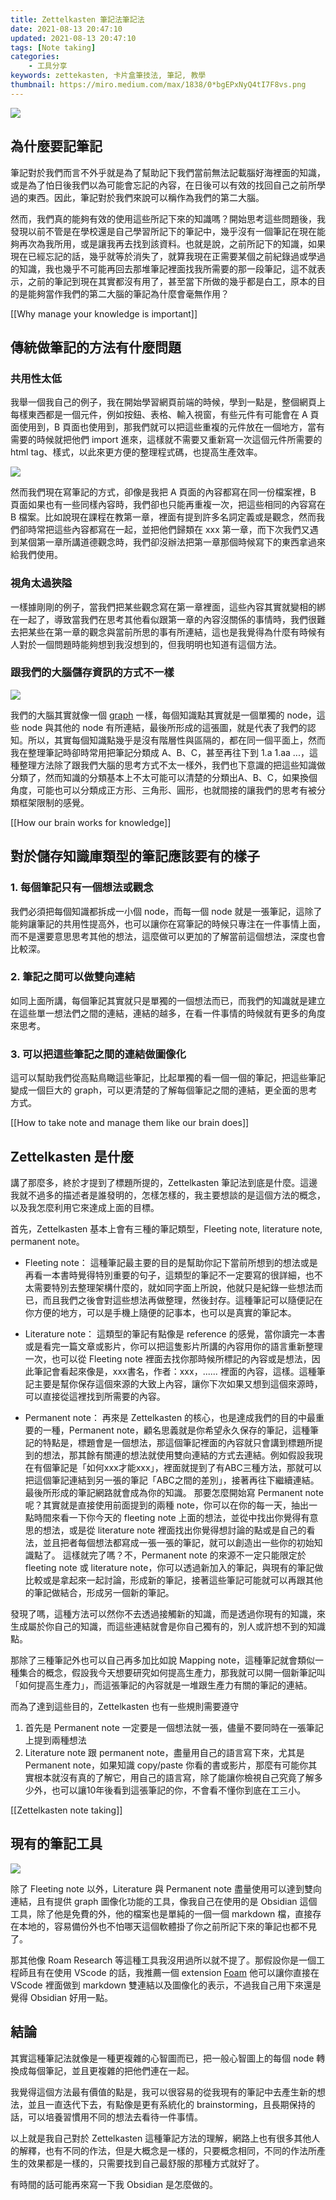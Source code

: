 ```yaml
---
title: Zettelkasten 筆記法筆記法
date: 2021-08-13 20:47:10
updated: 2021-08-13 20:47:10
tags: [Note taking]
categories:
	- 工具分享
keywords: zettekasten, 卡片盒筆技法, 筆記, 教學
thumbnail: https://miro.medium.com/max/1838/0*bgEPxNyQ4tI7F8vs.png
---
```


![](https://miro.medium.com/max/1838/0*bgEPxNyQ4tI7F8vs.png)

 <!-- more -->

## 為什麼要記筆記

筆記對於我們而言不外乎就是為了幫助記下我們當前無法記載腦好海裡面的知識，或是為了怕日後我們以為可能會忘記的內容，在日後可以有效的找回自己之前所學過的東西。因此，筆記對於我們來說可以稱作為我們的第二大腦。

然而，我們真的能夠有效的使用這些所記下來的知識嗎？開始思考這些問題後，我發現以前不管是在學校還是自己學習所記下的筆記中，幾乎沒有一個筆記在現在能夠再次為我所用，或是讓我再去找到該資料。也就是說，之前所記下的知識，如果現在已經忘記的話，幾乎就等於消失了，就算我現在正需要某個之前紀錄過或學過的知識，我也幾乎不可能再回去那堆筆記裡面找我所需要的那一段筆記，這不就表示，之前的筆記到現在其實都沒有用了，甚至當下所做的幾乎都是白工，原本的目的是能夠當作我們的第二大腦的筆記為什麼會毫無作用？

[[Why manage your knowledge is important]]

## 傳統做筆記的方法有什麼問題

### 共用性太低

我舉一個我自己的例子，我在開始學習網頁前端的時候，學到一點是，整個網頁上每樣東西都是一個元件，例如按鈕、表格、輸入視窗，有些元件有可能會在 A 頁面使用到，B 頁面也使用到，那我們就可以把這些重複的元件放在一個地方，當有需要的時候就把他們 import 進來，這樣就不需要又重新寫一次這個元件所需要的 html tag、樣式，以此來更方便的整理程式碼，也提高生產效率。

![](https://raw.githubusercontent.com/diegohaz/reuse/master/branding/graphic.png)

然而我們現在寫筆記的方式，卻像是我把 A 頁面的內容都寫在同一份檔案裡，B 頁面如果也有一些同樣內容時，我們卻也只能再重複一次，把這些相同的內容寫在 B 檔案。比如說現在課程在教第一章，裡面有提到許多名詞定義或是觀念，然而我們卻時常把這些內容都寫在一起，並把他們歸類在 xxx 第一章，而下次我們又遇到某個第一章所講道德觀念時，我們卻沒辦法把第一章那個時候寫下的東西拿過來給我們使用。

### 視角太過狹隘

一樣據剛剛的例子，當我們把某些觀念寫在第一章裡面，這些內容其實就變相的綁在一起了，導致當我們在思考其他看似跟第一章的內容沒關係的事情時，我們很難去把某些在第一章的觀念與當前所思的事有所連結，這也是我覺得為什麼有時候有人對於一個問題時能夠想到我沒想到的，但我明明也知道有這個方法。

### 跟我們的大腦儲存資訊的方式不一樣

![](https://graphstream-project.org/media/img/randomWalk.png)

我們的大腦其實就像一個 [graph](https://blog.chairco.me/posts/2017/05/algorithm%20directed%20acyclic%20graph.html) 一樣，每個知識點其實就是一個單獨的 node，這些 node 與其他的 node 有所連結，最後所形成的這張圖，就是代表了我們的認知。所以，其實每個知識點幾乎是沒有階層性與區隔的，都在同一個平面上，然而我在整理筆記時卻時常用把筆記分類成 A、B、C，甚至再往下到 1.a 1.aa ...，這種整理方法除了跟我們大腦的思考方式不太一樣外，我們也下意識的把這些知識做分類了，然而知識的分類基本上不太可能可以清楚的分類出A、B、C，如果換個角度，可能也可以分類成正方形、三角形、圓形，也就間接的讓我們的思考有被分類框架限制的感覺。

[[How our brain works for knowledge]]

## 對於儲存知識庫類型的筆記應該要有的樣子

### 1. 每個筆記只有一個想法或觀念

我們必須把每個知識都拆成一小個 node，而每一個 node 就是一張筆記，這除了能夠讓筆記的共用性提高外，也可以讓你在寫筆記的時候只專注在一件事情上面，而不是還要意思思考其他的想法，這麼做可以更加的了解當前這個想法，深度也會比較深。

### 2. 筆記之間可以做雙向連結

如同上面所講，每個筆記其實就只是單獨的一個想法而已，而我們的知識就是建立在這些單一想法們之間的連結，連結的越多，在看一件事情的時候就有更多的角度來思考。

### 3. 可以把這些筆記之間的連結做圖像化

這可以幫助我們從高點鳥瞰這些筆記，比起單獨的看一個一個的筆記，把這些筆記變成一個巨大的 graph，可以更清楚的了解每個筆記之間的連結，更全面的思考方式。

[[How to take note and manage them like our brain does]]

## Zettelkasten 是什麼

講了那麼多，終於才提到了標題所提的，Zettelkasten 筆記法到底是什麼。這邊我就不過多的描述者是誰發明的，怎樣怎樣的，我主要想談的是這個方法的概念，以及我怎麼利用它來達成上面的目標。

首先，Zettelkasten 基本上會有三種的筆記類型，Fleeting note, literature note, permanent note。

- Fleeting note：
這種筆記最主要的目的是幫助你記下當前所想到的想法或是再看一本書時覺得特別重要的句子，這類型的筆記不一定要寫的很詳細，也不太需要特別去整理架構什麼的，就如同字面上所說，他就只是紀錄一些想法而已，而且我們之後會對這些想法再做整理，然後封存。這種筆記可以隨便記在你方便的地方，可以是手機上隨便的記事本，也可以是真實的筆記本。

- Literature note：
這類型的筆記有點像是 reference 的感覺，當你讀完一本書或是看完一篇文章或影片，你可以把這隻影片所講的內容用你的語言重新整理一次，也可以從 Fleeting note 裡面去找你那時候所標記的內容或是想法，因此筆記會看起來像是，xxx書名，作者：xxx，...... 裡面的內容，這樣。這種筆記主要是幫你保存這個來源的大致上內容，讓你下次如果又想到這個來源時，可以直接從這裡找到所需要的內容。

- Permanent note：
再來是 Zettelkasten 的核心，也是達成我們的目的中最重要的一種，Permanent note，顧名思義就是你希望永久保存的筆記，這種筆記的特點是，標題會是一個想法，那這個筆記裡面的內容就只會講到標題所提到的想法，那其餘有關連的想法就使用雙向連結的方式去連結。例如假設我現在有個筆記是「如何xxx才能xxx」，裡面就提到了有ABC三種方法，那就可以把這個筆記連結到另一張的筆記「ABC之間的差別」，接著再往下繼續連結。最後所形成的筆記網路就會成為你的知識。
那要怎麼開始寫 Permanent note 呢？其實就是直接使用前面提到的兩種 note，你可以在你的每一天，抽出一點時間來看一下你今天的 fleeting note 上面的想法，並從中找出你覺得有意思的想法，或是從 literature note 裡面找出你覺得想討論的點或是自己的看法，並且把者每個想法都寫成一張一張的筆記，就可以創造出一些你的初始知識點了。
這樣就完了嗎？不，Permanent note 的來源不一定只能限定於 fleeting note 或 literature note，你可以透過新加入的筆記，與現有的筆記做比較或是拿起來一起討論，形成新的筆記，接著這些筆記可能就可以再跟其他的筆記做結合，形成另一個新的筆記。

發現了嗎，這種方法可以然你不去透過接觸新的知識，而是透過你現有的知識，來生成屬於你自己的知識，而這些連結就會是你自己獨有的，別人或許想不到的知識點。

那除了三種筆記外也可以自己再多加比如說 Mapping note，這種筆記就會類似一種集合的概念，假設我今天想要研究如何提高生產力，那我就可以開一個新筆記叫「如何提高生產力」，而這張筆記的內容就是一堆跟生產力有關的筆記的連結。

而為了達到這些目的，Zettelkasten 也有一些規則需要遵守
1. 首先是 Permanent note 一定要是一個想法就一張，儘量不要同時在一張筆記上提到兩種想法
2. Literature note 跟 permanent note，盡量用自己的語言寫下來，尤其是 Permanent note，如果知識 copy/paste 你看的書或影片，那麼有可能你其實根本就沒有真的了解它，用自己的語言寫，除了能讓你檢視自己究竟了解多少外，也可以讓10年後看到這張筆記的你，不會看不懂你到底在工三小。

[[Zettelkasten note taking]]

## 現有的筆記工具

![](https://cosmonaut-storage.s3.amazonaws.com/846877108225678_hero-image.png)

除了 Fleeting note 以外，Literature 與 Permanent note 盡量使用可以達到雙向連結，且有提供 graph 圖像化功能的工具，像我自己在使用的是 Obsidian 這個工具，除了他是免費的外，他的檔案也是單純的一個一個 markdown 檔，直接存在本地的，容易備份外也不怕哪天這個軟體掛了你之前所記下來的筆記也都不見了。

那其他像 Roam Research 等這種工具我沒用過所以就不提了。那假設你是一個工程師且有在使用 VScode 的話，我推薦一個 extension [Foam](https://foambubble.github.io/foam/) 他可以讓你直接在 VScode 裡面做到 markdown 雙連結以及圖像化的表示，不過我自己用下來還是覺得 Obsidian 好用一點。


## 結論

其實這種筆記法就像是一種更複雜的心智圖而已，把一般心智圖上的每個 node 轉換成每個筆記，並且更複雜的把他們連在一起。

我覺得這個方法最有價值的點是，我可以很容易的從我現有的筆記中去產生新的想法，並且一直迭代下去，有點像是更有系統化的 brainstorming，且長期保持的話，可以培養習慣用不同的想法去看待一件事情。

以上就是我自己對於 Zettelkasten 這種筆記方法的理解，網路上也有很多其他人的解釋，也有不同的作法，但是大概念是一樣的，只要概念相同，不同的作法所產生的效果都是一樣的，只需要找到自己最舒服的那種方式就好了。

有時間的話可能再來寫一下我 Obsidian 是怎麼做的。
